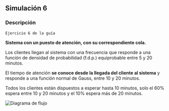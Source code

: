 ## Simulación 6

### Descripción
``Ejercicio 6 de la guía``

**Sistema con un puesto de atención, con su correspondiente cola.**

Los clientes llegan al sistema con una frecuencia que responde a una función
de densidad de probabilidad (f.d.p.) equiprobable entre 5 y 20 minutos.

El tiempo de atención **se conoce desde la llegada del cliente al sistema** y
responde a una función normal de Gauss, entre 10 y 20 minutos.

Todos los clientes están dispuestos a esperar hasta 10 minutos, solo el 60%
espera entre 10 y 20 minutos y el 10% espera más de 20 minutos.

![Diagrama de flujo](https://github.com/celesfchallen/simulacion/images/icon48.png "Diagrama de flujo ej. 6")